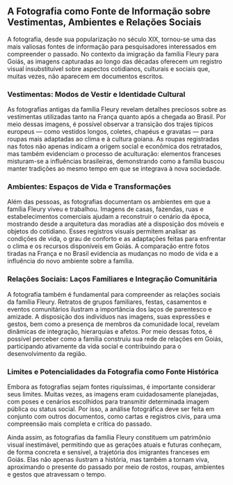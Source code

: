## A Fotografia como Fonte de Informação sobre Vestimentas, Ambientes e Relações Sociais

A fotografia, desde sua popularização no século XIX, tornou-se uma das mais valiosas fontes de informação para pesquisadores interessados em compreender o passado. No contexto da imigração da família Fleury para Goiás, as imagens capturadas ao longo das décadas oferecem um registro visual insubstituível sobre aspectos cotidianos, culturais e sociais que, muitas vezes, não aparecem em documentos escritos.

### Vestimentas: Modos de Vestir e Identidade Cultural

As fotografias antigas da família Fleury revelam detalhes preciosos sobre as vestimentas utilizadas tanto na França quanto após a chegada ao Brasil. Por meio dessas imagens, é possível observar a transição dos trajes típicos europeus — como vestidos longos, coletes, chapéus e gravatas — para roupas mais adaptadas ao clima e à cultura goiana. As roupas registradas nas fotos não apenas indicam a origem social e econômica dos retratados, mas também evidenciam o processo de aculturação: elementos franceses misturam-se a influências brasileiras, demonstrando como a família buscou manter tradições ao mesmo tempo em que se integrava à nova sociedade.

### Ambientes: Espaços de Vida e Transformações

Além das pessoas, as fotografias documentam os ambientes em que a família Fleury viveu e trabalhou. Imagens de casas, fazendas, ruas e estabelecimentos comerciais ajudam a reconstruir o cenário da época, mostrando desde a arquitetura das moradias até a disposição dos móveis e objetos do cotidiano. Esses registros visuais permitem analisar as condições de vida, o grau de conforto e as adaptações feitas para enfrentar o clima e os recursos disponíveis em Goiás. A comparação entre fotos tiradas na França e no Brasil evidencia as mudanças no modo de vida e a influência do novo ambiente sobre a família.

### Relações Sociais: Laços Familiares e Integração Comunitária

A fotografia também é fundamental para compreender as relações sociais da família Fleury. Retratos de grupos familiares, festas, casamentos e eventos comunitários ilustram a importância dos laços de parentesco e amizade. A disposição dos indivíduos nas imagens, suas expressões e gestos, bem como a presença de membros da comunidade local, revelam dinâmicas de integração, hierarquias e afetos. Por meio dessas fotos, é possível perceber como a família construiu sua rede de relações em Goiás, participando ativamente da vida social e contribuindo para o desenvolvimento da região.

### Limites e Potencialidades da Fotografia como Fonte Histórica

Embora as fotografias sejam fontes riquíssimas, é importante considerar seus limites. Muitas vezes, as imagens eram cuidadosamente planejadas, com poses e cenários escolhidos para transmitir determinada imagem pública ou status social. Por isso, a análise fotográfica deve ser feita em conjunto com outros documentos, como cartas e registros civis, para uma compreensão mais completa e crítica do passado.

Ainda assim, as fotografias da família Fleury constituem um patrimônio visual inestimável, permitindo que as gerações atuais e futuras conheçam, de forma concreta e sensível, a trajetória dos imigrantes franceses em Goiás. Elas não apenas ilustram a história, mas também a tornam viva, aproximando o presente do passado por meio de rostos, roupas, ambientes e gestos que atravessam o tempo.